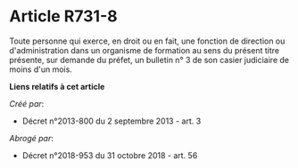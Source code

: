 # Article R731-8

Toute personne qui exerce, en droit ou en fait, une fonction de direction ou d'administration dans un organisme de formation
au sens du présent titre présente, sur demande du préfet, un bulletin n° 3 de son casier judiciaire de moins d'un mois.

**Liens relatifs à cet article**

_Créé par_:

  - Décret n°2013-800 du 2 septembre 2013 - art. 3

_Abrogé par_:

  - Décret n°2018-953 du 31 octobre 2018 - art. 56
